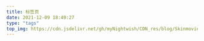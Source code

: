 ```yaml
---
title: 标签页
date: 2021-12-09 18:49:27
type: "tags"
top_img: https://cdn.jsdelivr.net/gh/myNightwish/CDN_res/blog/Skinmovies.png
---
```

